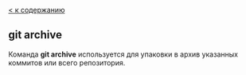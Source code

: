 [< к содержанию](./readme.md)

## git archive

Команда **git archive** используется для упаковки в архив указанных коммитов или всего репозитория.